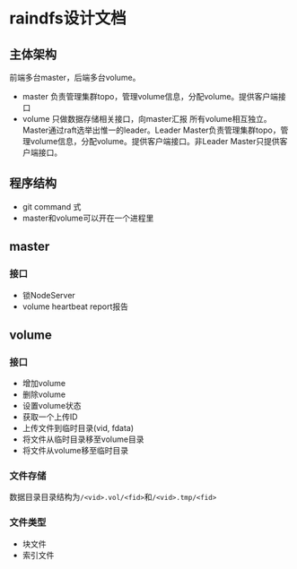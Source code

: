 # raindfs设计文档

## 主体架构
前端多台master，后端多台volume。
* master 负责管理集群topo，管理volume信息，分配volume。提供客户端接口
* volume 只做数据存储相关接口，向master汇报
所有volume相互独立。Master通过raft选举出惟一的leader。Leader Master负责管理集群topo，管理volume信息，分配volume。提供客户端接口。非Leader Master只提供客户端接口。

## 程序结构
* git command 式
* master和volume可以开在一个进程里

## master
### 接口
* 锁NodeServer
* volume heartbeat report报告

## volume
### 接口
* 增加volume
* 删除volume
* 设置volume状态
* 获取一个上传ID
* 上传文件到临时目录(vid, fdata)
* 将文件从临时目录移至volume目录
* 将文件从volume移至临时目录

### 文件存储
数据目录目录结构为`/<vid>.vol/<fid>`和`/<vid>.tmp/<fid>`

### 文件类型
* 块文件
* 索引文件

